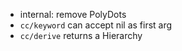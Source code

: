 - internal: remove PolyDots
- `cc/keyword` can accept nil as first arg
- `cc/derive` returns a Hierarchy
